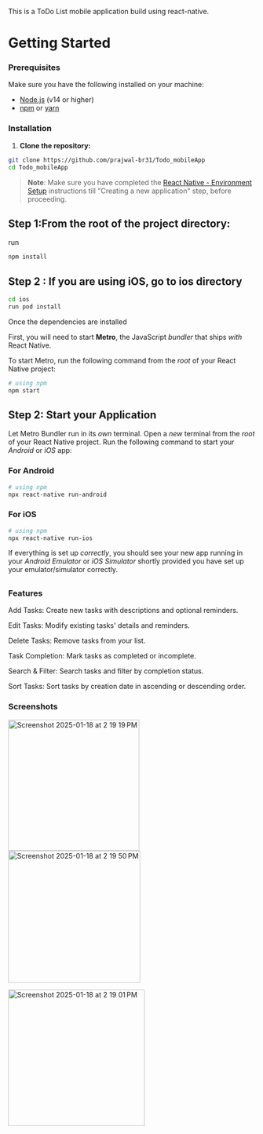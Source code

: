 This is a ToDo List mobile application build using react-native.


# Getting Started

### Prerequisites

Make sure you have the following installed on your machine:

- [Node.js](https://nodejs.org/) (v14 or higher)
- [npm](https://www.npmjs.com/) or [yarn](https://yarnpkg.com/)

### Installation

1. **Clone the repository:**

```bash
git clone https://github.com/prajwal-br31/Todo_mobileApp
cd Todo_mobileApp
```

>**Note**: Make sure you have completed the [React Native - Environment Setup](https://reactnative.dev/docs/environment-setup) instructions till "Creating a new application" step, before proceeding.

## Step 1:From the root of the project directory: 

run 
```bash
npm install
```
## Step 2 : If you are using iOS, go to ios directory 

```bash
cd ios
run pod install 
```
Once the dependencies are installed 

First, you will need to start **Metro**, the JavaScript _bundler_ that ships _with_ React Native.

To start Metro, run the following command from the _root_ of your React Native project:

```bash
# using npm
npm start
```

## Step 2: Start your Application

Let Metro Bundler run in its _own_ terminal. 
Open a _new_ terminal from the _root_ of your React Native project. 
Run the following command to start your _Android_ or _iOS_ app:

### For Android

```bash
# using npm
npx react-native run-android
```

### For iOS

```bash
# using npm
npx react-native run-ios
```

If everything is set up _correctly_, you should see your new app running in your _Android Emulator_ or _iOS Simulator_ shortly provided you have set up your emulator/simulator correctly.

##

### Features
  Add Tasks: Create new tasks with descriptions and optional reminders.

  Edit Tasks: Modify existing tasks' details and reminders.

  Delete Tasks: Remove tasks from your list.

  Task Completion: Mark tasks as completed or incomplete.

  Search & Filter: Search tasks and filter by completion status.

  Sort Tasks: Sort tasks by creation date in ascending or descending order.

### Screenshots



  <img width="267" alt="Screenshot 2025-01-18 at 2 19 19 PM" src="https://github.com/user-attachments/assets/391e9944-c2e8-4df6-8d64-b55a1d9e10bd" />                                 <img width="269" alt="Screenshot 2025-01-18 at 2 19 50 PM" src="https://github.com/user-attachments/assets/959a9af2-7cfe-45ee-b79f-94e908d9a353" />





  <img width="278" alt="Screenshot 2025-01-18 at 2 19 01 PM" src="https://github.com/user-attachments/assets/a08c00fd-6230-4f18-ad8f-bc5925dac74b" />


